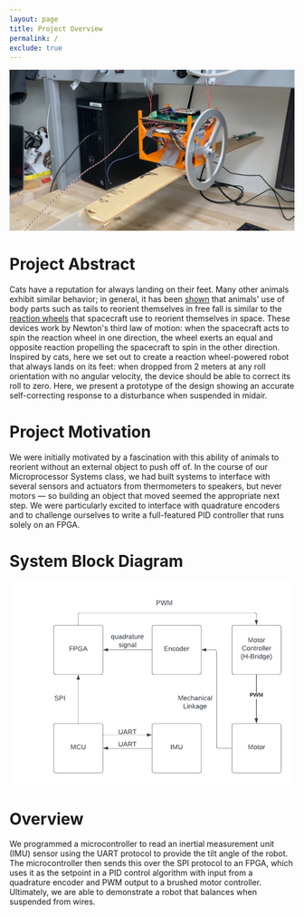 ```yaml
---
layout: page
title: Project Overview
permalink: /
exclude: true
---
```


<!-- <div style="text-align: left">
  <img src="./assets/img/Logo.png" alt="logo" width="100" />
</div> -->

![Reaction Wheel Cat in (re)Action](./assets/img/MicroPs-cat-action-shot.jpg)

# Project Abstract
Cats have a reputation for always landing on their feet. Many other animals exhibit similar behavior; in general, it has been [shown](https://ieeexplore.ieee.org/abstract/document/7562541) that animals' use of body parts such as tails to reorient themselves in free fall is similar to the [reaction wheels](https://en.wikipedia.org/wiki/Reaction_wheel) that spacecraft use to reorient themselves in space. These devices work by Newton's third law of motion: when the spacecraft acts to spin the reaction wheel in one direction, the wheel exerts an equal and opposite reaction propelling the spacecraft to spin in the other direction. Inspired by cats, here we set out to create a reaction wheel-powered robot that always lands on its feet: when dropped from 2 meters at any roll orientation with no angular velocity, the device should be able to correct its roll to zero. Here, we present a prototype of the design showing an accurate self-correcting response to a disturbance when suspended in midair.

# Project Motivation
We were initially motivated by a fascination with this ability of animals to reorient without an external object to push off of. In the course of our Microprocessor Systems class, we had built systems to interface with several sensors and actuators from thermometers to speakers, but never motors — so building an object that moved seemed the appropriate next step. We were particularly excited to interface with quadrature encoders and to challenge ourselves to write a full-featured PID controller that runs solely on an FPGA.

# System Block Diagram

<div style="text-align: center">
  <img src="assets/img/block_diagram.png" alt="block diagram" width="500" />
</div>

# Overview
We programmed a microcontroller to read an inertial measurement unit (IMU) sensor using the UART protocol to provide the tilt angle of the robot. The microcontroller then sends this over the SPI protocol to an FPGA, which uses it as the setpoint in a PID control algorithm with input from a quadrature encoder and PWM output to a brushed motor controller. Ultimately, we are able to demonstrate a robot that balances when suspended from wires.
